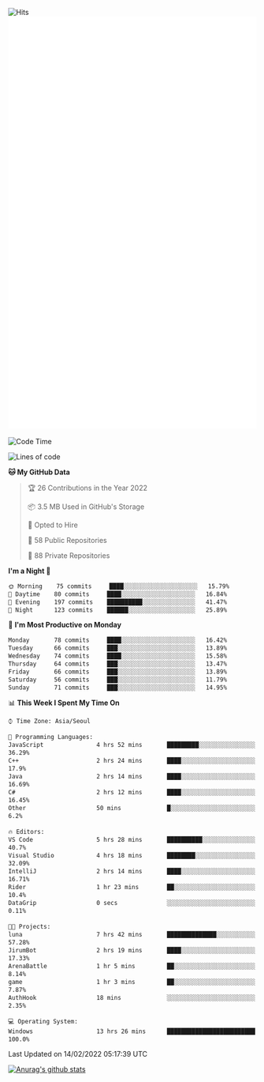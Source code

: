 ![Hits](https://hits.seeyoufarm.com/api/count/incr/badge.svg?url=https%3A%2F%2Fgithub.com%2Fkokose1234&count_bg=%2379C83D&title_bg=%23555555&icon=apple.svg&icon_color=%23E7E7E7&title=hits&edge_flat=false)
<br/>
![Metrics](https://github.com/kokose1234/kokose1234/blob/main/github-metrics.svg)

<!--START_SECTION:waka-->
![Code Time](http://img.shields.io/badge/Code%20Time-466%20hrs%2054%20mins-blue)

![Lines of code](https://img.shields.io/badge/From%20Hello%20World%20I%27ve%20Written-8%20Million%20lines%20of%20code-blue)

**🐱 My GitHub Data** 

> 🏆 26 Contributions in the Year 2022
 > 
> 📦 3.5 MB Used in GitHub's Storage 
 > 
> 💼 Opted to Hire
 > 
> 📜 58 Public Repositories 
 > 
> 🔑 88 Private Repositories  
 > 
**I'm a Night 🦉** 

```text
🌞 Morning    75 commits     ████░░░░░░░░░░░░░░░░░░░░░   15.79% 
🌆 Daytime    80 commits     ████░░░░░░░░░░░░░░░░░░░░░   16.84% 
🌃 Evening    197 commits    ██████████░░░░░░░░░░░░░░░   41.47% 
🌙 Night      123 commits    ██████░░░░░░░░░░░░░░░░░░░   25.89%

```
📅 **I'm Most Productive on Monday** 

```text
Monday       78 commits     ████░░░░░░░░░░░░░░░░░░░░░   16.42% 
Tuesday      66 commits     ███░░░░░░░░░░░░░░░░░░░░░░   13.89% 
Wednesday    74 commits     ████░░░░░░░░░░░░░░░░░░░░░   15.58% 
Thursday     64 commits     ███░░░░░░░░░░░░░░░░░░░░░░   13.47% 
Friday       66 commits     ███░░░░░░░░░░░░░░░░░░░░░░   13.89% 
Saturday     56 commits     ███░░░░░░░░░░░░░░░░░░░░░░   11.79% 
Sunday       71 commits     ███░░░░░░░░░░░░░░░░░░░░░░   14.95%

```


📊 **This Week I Spent My Time On** 

```text
⌚︎ Time Zone: Asia/Seoul

💬 Programming Languages: 
JavaScript               4 hrs 52 mins       █████████░░░░░░░░░░░░░░░░   36.29% 
C++                      2 hrs 24 mins       ████░░░░░░░░░░░░░░░░░░░░░   17.9% 
Java                     2 hrs 14 mins       ████░░░░░░░░░░░░░░░░░░░░░   16.69% 
C#                       2 hrs 12 mins       ████░░░░░░░░░░░░░░░░░░░░░   16.45% 
Other                    50 mins             █░░░░░░░░░░░░░░░░░░░░░░░░   6.2%

🔥 Editors: 
VS Code                  5 hrs 28 mins       ██████████░░░░░░░░░░░░░░░   40.7% 
Visual Studio            4 hrs 18 mins       ████████░░░░░░░░░░░░░░░░░   32.09% 
IntelliJ                 2 hrs 14 mins       ████░░░░░░░░░░░░░░░░░░░░░   16.71% 
Rider                    1 hr 23 mins        ██░░░░░░░░░░░░░░░░░░░░░░░   10.4% 
DataGrip                 0 secs              ░░░░░░░░░░░░░░░░░░░░░░░░░   0.11%

🐱‍💻 Projects: 
luna                     7 hrs 42 mins       ██████████████░░░░░░░░░░░   57.28% 
JirumBot                 2 hrs 19 mins       ████░░░░░░░░░░░░░░░░░░░░░   17.33% 
ArenaBattle              1 hr 5 mins         ██░░░░░░░░░░░░░░░░░░░░░░░   8.14% 
game                     1 hr 3 mins         ██░░░░░░░░░░░░░░░░░░░░░░░   7.87% 
AuthHook                 18 mins             ░░░░░░░░░░░░░░░░░░░░░░░░░   2.35%

💻 Operating System: 
Windows                  13 hrs 26 mins      █████████████████████████   100.0%

```


 Last Updated on 14/02/2022 05:17:39 UTC
<!--END_SECTION:waka-->

[![Anurag's github stats](https://github-readme-stats.vercel.app/api?username=kokose1234&theme=dracula)](https://github.com/anuraghazra/github-readme-stats)



	
